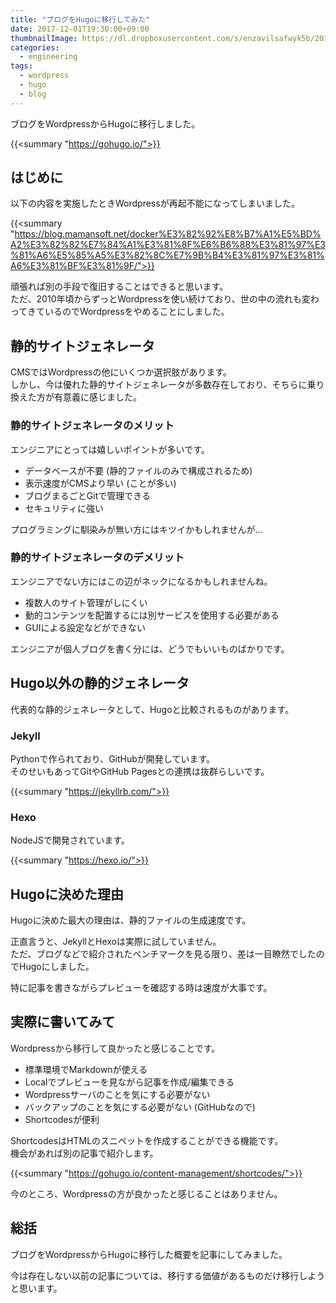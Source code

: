 ```yaml
---
title: "ブログをHugoに移行してみた"
date: 2017-12-01T19:30:00+09:00
thumbnailImage: https://dl.dropboxusercontent.com/s/enzavilsafwyk5b/20171201_1.png
categories:
  - engineering
tags:
  - wordpress
  - hugo
  - blog
---
```


ブログをWordpressからHugoに移行しました。

<!--more-->

{{<summary "https://gohugo.io/">}}

<!--toc-->


はじめに
--------

以下の内容を実施したときWordpressが再起不能になってしまいました。  

{{<summary "https://blog.mamansoft.net/docker%E3%82%92%E8%B7%A1%E5%BD%A2%E3%82%82%E7%84%A1%E3%81%8F%E6%B6%88%E3%81%97%E3%81%A6%E5%85%A5%E3%82%8C%E7%9B%B4%E3%81%97%E3%81%A6%E3%81%BF%E3%81%9F/">}}

頑張れば別の手段で復旧することはできると思います。  
ただ、2010年頃からずっとWordpressを使い続けており、世の中の流れも変わってきているのでWordpressをやめることにしました。


静的サイトジェネレータ
----------------------

CMSではWordpressの他にいくつか選択肢があります。  
しかし、今は優れた静的サイトジェネレータが多数存在しており、そちらに乗り換えた方が有意義に感じました。

### 静的サイトジェネレータのメリット

エンジニアにとっては嬉しいポイントが多いです。

* データベースが不要 (静的ファイルのみで構成されるため)
* 表示速度がCMSより早い (ことが多い)
* ブログまるごとGitで管理できる
* セキュリティに強い

プログラミングに馴染みが無い方にはキツイかもしれませんが...

### 静的サイトジェネレータのデメリット

エンジニアでない方にはこの辺がネックになるかもしれませんね。

* 複数人のサイト管理がしにくい
* 動的コンテンツを配置するには別サービスを使用する必要がある
* GUIによる設定などができない

エンジニアが個人ブログを書く分には、どうでもいいものばかりです。


Hugo以外の静的ジェネレータ
--------------------------

代表的な静的ジェネレータとして、Hugoと比較されるものがあります。

### Jekyll

Pythonで作られており、GitHubが開発しています。  
そのせいもあってGitやGitHub Pagesとの連携は抜群らしいです。

{{<summary "https://jekyllrb.com/">}}

### Hexo

NodeJSで開発されています。

{{<summary "https://hexo.io/">}}


Hugoに決めた理由
----------------

Hugoに決めた最大の理由は、静的ファイルの生成速度です。

正直言うと、JekyllとHexoは実際に試していません。  
ただ、ブログなどで紹介されたベンチマークを見る限り、差は一目瞭然でしたのでHugoにしました。

特に記事を書きながらプレビューを確認する時は速度が大事です。


実際に書いてみて
----------------

Wordpressから移行して良かったと感じることです。

* 標準環境でMarkdownが使える
* Localでプレビューを見ながら記事を作成/編集できる
* Wordpressサーバのことを気にする必要がない
* バックアップのことを気にする必要がない (GitHubなので)
* Shortcodesが便利

ShortcodesはHTMLのスニペットを作成することができる機能です。  
機会があれば別の記事で紹介します。

{{<summary "https://gohugo.io/content-management/shortcodes/">}}

今のところ、Wordpressの方が良かったと感じることはありません。


総括
----

ブログをWordpressからHugoに移行した概要を記事にしてみました。  

今は存在しない以前の記事については、移行する価値があるものだけ移行しようと思います。
